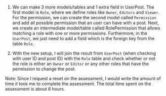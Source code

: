 1. We can make 3 more models/tables and 1 extra field in UserPost. The first model is `Role`, where we define roles like `Owner`, `Editors` and `Viewer`. For the permission, we can create the second model called `Permission` and add all possible permission that an user can have with a post. Next, we create an intermediate model/table called RolePermission that allows matching a role with one or more permissions. Furthermore, in the `UserPost`, we just need to add a field which is the foreign key from the table `Role`.

2. With the new setup, I will join the result from `UserPost` (when checking with user ID and post ID) with the `Role` table and check whether or not the role is either an `Owner` or `Editor` or any other roles that have the permission to change the post.

Note: Since I request a reset on the assessment, I would write the amount of time it took me to complete the assessment. The total time spent on the assessment is about 6 hours.

